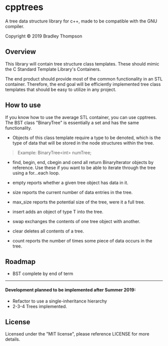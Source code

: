 cpptrees
=======
A tree data structure library for c++, made to be
compatible with the GNU compiler.

Copyright © 2019 Bradley Thompson


## Overview

This library will contain tree structure class templates.
These should mimic the C Standard Template Library's 
Containers.

The end product should provide most of the common
functionality in an STL container. Therefore, the 
end goal will be efficiently implemented tree class
templates that should be easy to utilize in any project.


## How to use

If you know how to use the average STL container, you can use cpptrees.
The BST class "BinaryTree" is essentially a set and has the same functionality.

* Objects of this class template require a type to be denoted, which is the
type of data that will be stored in the node structures within the tree.

> Example: BinaryTree\<int\> numTree;

* find, begin, end, cbegin and cend all return BinaryIterator objects by
reference. Use these if you want to be able to iterate through the tree
using a for...each loop.

* empty reports whether a given tree object has data in it.

* size reports the current number of data entries in the tree.

* max_size reports the potential size of the tree, were it a full tree.

* insert adds an object of type T into the tree.

* swap exchanges the contents of one tree object with another.

* clear deletes all contents of a tree.

* count reports the number of times some piece of data occurs in the tree.



## Roadmap

* BST complete by end of term
---
#### Development planned to be implemented after Summer 2019:
* Refactor to use a single-inheritance hierarchy
* 2-3-4 Trees implemented.


## License

Licensed under the "MIT license", please reference LICENSE for more details.
